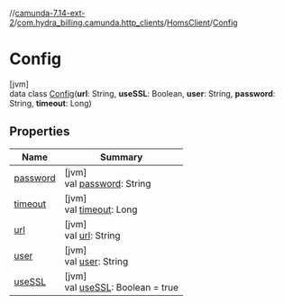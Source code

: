 //[camunda-7.14-ext-2](../../../../index.md)/[com.hydra_billing.camunda.http_clients](../../index.md)/[HomsClient](../index.md)/[Config](index.md)

# Config

[jvm]\
data class [Config](index.md)(**url**: String, **useSSL**: Boolean, **user**: String, **password**: String, **timeout**: Long)

## Properties

| Name | Summary |
|---|---|
| [password](password.md) | [jvm]<br>val [password](password.md): String |
| [timeout](timeout.md) | [jvm]<br>val [timeout](timeout.md): Long |
| [url](url.md) | [jvm]<br>val [url](url.md): String |
| [user](user.md) | [jvm]<br>val [user](user.md): String |
| [useSSL](use-s-s-l.md) | [jvm]<br>val [useSSL](use-s-s-l.md): Boolean = true |
